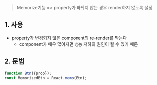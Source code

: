 > Memorize기능 => property가 바뀌지 않는 경우 render하지 않도록 설정

## 1. 사용
- property가 변경되지 않은 component의 re-render를 막는다
	- component가 매우 많아지면 성능 저하의 원인이 될 수 있기 때문

## 2. 문법
```js
function Btn({prop});
const MemorizedBtn = React.memo(Btn);
```
